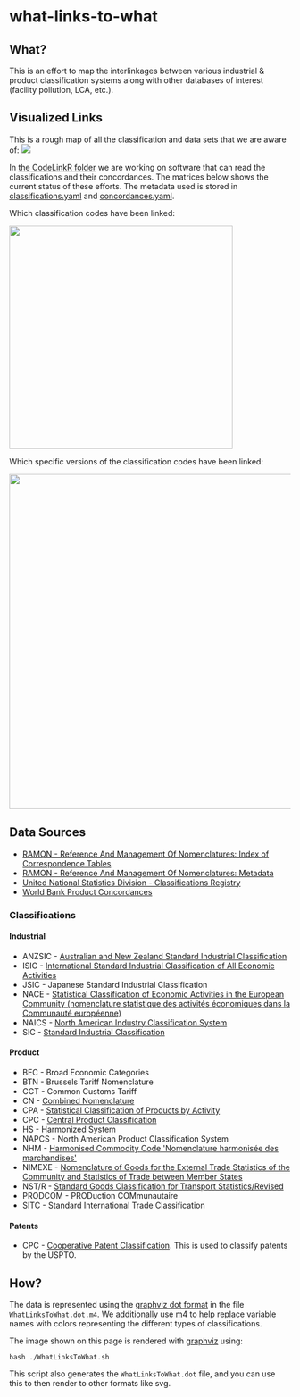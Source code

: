 # what-links-to-what

## What?
This is an effort to map the interlinkages between various industrial & product classification systems along with other databases of interest (facility pollution, LCA, etc.).

## Visualized Links
This is a rough map of all the classification and data sets that we are aware of:
<img src=https://raw.githubusercontent.com/isdata-org/what-links-to-what/master/WhatLinksToWhat.png>

In [the CodeLinkR folder](./CodeLinkR) we are working on software that can read the classifications and their concordances.  The matrices below shows the current status of these efforts.  The metadata used is stored in [classifications.yaml](./CodeLinkR/inst/classifications.yaml) and [concordances.yaml](./CodeLinkR/inst/concordances.yaml).

Which classification codes have been linked:

<img src=https://raw.githubusercontent.com/isdata-org/what-links-to-what/master/images/AdjMatrixSimplified-1.png width=400>

Which specific versions of the classification codes have been linked:

<img src=https://raw.githubusercontent.com/isdata-org/what-links-to-what/master/images/AdjMatrix-1.png width=600>

## Data Sources
* [RAMON - Reference And Management Of Nomenclatures: Index of Correspondence Tables](http://ec.europa.eu/eurostat/ramon/relations/index.cfm?TargetUrl=LST_REL)
* [RAMON - Reference And Management Of Nomenclatures: Metadata](http://ec.europa.eu/eurostat/ramon/index.cfm?TargetUrl=DSP_PUB_WELC)
* [United National Statistics Division - Classifications Registry](http://unstats.un.org/unsd/cr/registry/regot.asp?Lg=1)
* [World Bank Product Concordances](http://wits.worldbank.org/product_concordance.html)

### Classifications
#### Industrial
* ANZSIC - [Australian and New Zealand Standard Industrial Classification]()
* ISIC - [International Standard Industrial Classification of All Economic Activities](http://unstats.un.org/unsd/cr/registry/regcst.asp?Cl=27)
* JSIC - Japanese Standard Industrial Classification 
* NACE - [Statistical Classification of Economic Activities in the European Community (nomenclature statistique des activités économiques dans la Communauté européenne)](https://en.wikipedia.org/wiki/Statistical_Classification_of_Economic_Activities_in_the_European_Community)
* NAICS - [North American Industry Classification System](https://en.wikipedia.org/wiki/North_American_Industry_Classification_System)
* SIC - [Standard Industrial Classification](https://en.wikipedia.org/wiki/Standard_Industrial_Classification)

#### Product
* BEC - Broad Economic Categories
* BTN - Brussels Tariff Nomenclature
* CCT - Common Customs Tariff
* CN - [Combined Nomenclature](http://ec.europa.eu/taxation_customs/customs/customs_duties/tariff_aspects/combined_nomenclature/index_en.htm)
* CPA - [Statistical Classification of Products by Activity](http://ec.europa.eu/eurostat/ramon/nomenclatures/index.cfm?TargetUrl=LST_NOM_DTL&StrNom=CPA_2_1&StrLanguageCode=EN&IntPcKey=&StrLayoutCode=HIERARCHIC)
* CPC - [Central Product Classification](http://ec.europa.eu/eurostat/ramon/nomenclatures/index.cfm?TargetUrl=ACT_OTH_DFLT_LAYOUT&StrNom=CPC_2_1&StrLanguageCode=EN)
* HS - Harmonized System
* NAPCS - North American Product Classification System
* NHM - [Harmonised Commodity Code 'Nomenclature harmonisée des marchandises'](http://ec.europa.eu/eurostat/ramon/other_documents/nhm/index.cfm?TargetUrl=DSP_NHM)
* NIMEXE - [Nomenclature of Goods for the External Trade Statistics of the Community and Statistics of Trade between Member States](http://ec.europa.eu/eurostat/ramon/other_documents/ancestors/nimexe/index.cfm?TargetUrl=DSP_NIMEXE)
* NST/R - [Standard Goods Classification for Transport Statistics/Revised](http://ec.europa.eu/eurostat/ramon/nomenclatures/index.cfm?TargetUrl=LST_NOM_DTL&StrNom=NSTR_1967&StrLanguageCode=EN&IntPcKey=&StrLayoutCode=HIERARCHIC)
* PRODCOM - PRODuction COMmunautaire
* SITC - Standard International Trade Classification

#### Patents
* CPC - [Cooperative Patent Classification](http://www.uspto.gov/web/patents/classification/cpc/html/cpc-A.html).  This is used to classify patents by the USPTO.


## How?
The data is represented using the [graphviz dot format](http://www.graphviz.org/content/dot-language) in the file `WhatLinksToWhat.dot.m4`.  We additionally use [m4](http://www.gnu.org/software/m4/m4.html) to help replace variable names with colors representing the different types of classifications.

The image shown on this page is rendered with [graphviz](http://www.graphviz.org) using:

```
bash ./WhatLinksToWhat.sh
```

This script also generates the `WhatLinksToWhat.dot` file, and you can use this to then render to other formats like svg.
